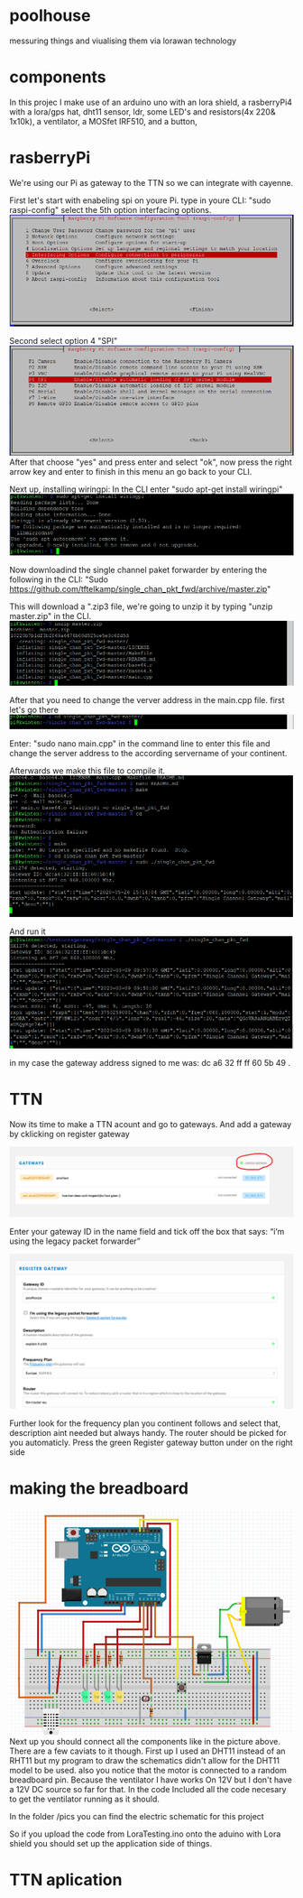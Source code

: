 # 	poolhouse
messuring things and viualising them via lorawan technology 
# 	components
In this projec I make use of 
	an arduino uno with an lora shield,
	a rasberryPi4 with a lora/gps hat,
	dht11 sensor,
	ldr,
	some LED's and resistors(4x 220& 1x10k), 
	a ventilator,
	a MOSfet IRF510, 
	and a button,

# 	rasberryPi

We're using our Pi as gateway to the TTN so we can integrate with cayenne.

First let's start with enabeling spi on youre Pi. type in youre CLI: "sudo raspi-config" select the 5th option interfacing options.
![alt text](https://github.com/kiwiton/poolhouse/blob/readmeEdits/pics/InterfOptionsSelect.png)

Second select option 4 "SPI"
![alt text](https://github.com/kiwiton/poolhouse/blob/readmeEdits/pics/selectOption4.png)
After that choose "yes" and press enter and select "ok", now press the right arrow key and enter to finish in this menu an go back to your CLI.

Next up, installing wiringpi:
In the CLI enter "sudo apt-get install wiringpi"
![alt text](https://github.com/kiwiton/poolhouse/blob/readmeEdits/pics/wiringpiCommand.png)

Now downloadind the single channel paket forwarder by entering the following in the CLI:
"Sudo https://github.com/tftelkamp/single_chan_pkt_fwd/archive/master.zip"

This will download a ".zip3 file, we're going to unzip it by typing "unzip master.zip" in the CLI.
![alt text](https://github.com/kiwiton/poolhouse/blob/readmeEdits/pics/unzipMaster.png)

After that you need to change the verver address in the main.cpp file. first let's go there 
![alt text](https://github.com/kiwiton/poolhouse/blob/readmeEdits/pics/cdToDir.png)

Enter: "sudo nano main.cpp" in the command line to enter this file and change the server address to the according servername of your continent.

Afterwards we make this file to compile it.
![alt text](https://github.com/kiwiton/poolhouse/blob/readmeEdits/pics/make.png)

And run it![alt text](https://github.com/kiwiton/poolhouse/blob/readmeEdits/pics/runtTheForwarder.png)

in my case the gateway address signed to me was: dc a6 32 ff ff 60 5b 49 .

# TTN

Now its time to make a TTN acount and go to gateways. And add a gateway by cklicking on register gateway

![alt text](https://github.com/kiwiton/poolhouse/blob/readmeEdits/pics/GWoverview.png)

Enter your gateway ID in the name field and tick off the box that says: “i’m using the legacy packet forwarder” 

![alt text](https://github.com/kiwiton/poolhouse/blob/readmeEdits/pics/registerAGW.png)
 
Further look for the frequency plan you continent follows and select that, description aint needed but always handy.
The router should be picked for you automaticly. Press the green Register gateway button under on the right side

# making the breadboard

![alt text](https://github.com/kiwiton/poolhouse/blob/readmeEdits/pics/breadboardSchemaPoolhouse.png)
Next up you should connect all the components like in the picture above. There are a few caviats to it though.
First up I used an DHT11 instead of an RHT11 but my program to draw the schematics didn't allow for the DHT11 model to be used.
also you notice that the motor is connected to a random breadboard pin. Because the ventilator I have works On 12V but I don't have a 12V DC source so far for that.
In the code Included all the code necesary to get the ventilator running as it should.

In the folder /pics you can find the electric schematic for this project

So if you upload the code from LoraTesting.ino onto the aduino with Lora shield you should set up the application side of things.


# TTN aplication






